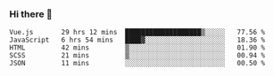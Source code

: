 ### Hi there 👋

<!--
**xin-code/Xin-code** is a ✨ _special_ ✨ repository because its `README.md` (this file) appears on your GitHub profile.

Here are some ideas to get you started:
<!--START_SECTION:waka-->
```text
Vue.js       29 hrs 12 mins  ███████████████████▒░░░░░   77.56 % 
JavaScript   6 hrs 54 mins   ████▓░░░░░░░░░░░░░░░░░░░░   18.36 % 
HTML         42 mins         ▒░░░░░░░░░░░░░░░░░░░░░░░░   01.90 % 
SCSS         21 mins         ▒░░░░░░░░░░░░░░░░░░░░░░░░   00.94 % 
JSON         11 mins         ░░░░░░░░░░░░░░░░░░░░░░░░░   00.50 % 
```
<!--END_SECTION:waka-->
